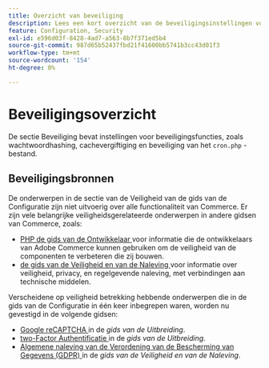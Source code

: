 ```yaml
---
title: Overzicht van beveiliging
description: Lees een kort overzicht van de beveiligingsinstellingen voor de Adobe Commerce-toepassing.
feature: Configuration, Security
exl-id: e596d03f-8428-4ad7-a563-8b7f371ed5b4
source-git-commit: 987d65b52437fbd21f41600bb5741b3cc43d01f3
workflow-type: tm+mt
source-wordcount: '154'
ht-degree: 0%

---
```


# Beveiligingsoverzicht

De sectie Beveiliging bevat instellingen voor beveiligingsfuncties, zoals wachtwoordhashing, cachevergiftiging en beveiliging van het `cron.php` -bestand.

## Beveiligingsbronnen

De onderwerpen in de sectie van de Veiligheid van de gids van de Configuratie zijn niet uitvoerig over alle functionaliteit van Commerce. Er zijn vele belangrijke veiligheidsgerelateerde onderwerpen in andere gidsen van Commerce, zoals:

- [ PHP de gids van de Ontwikkelaar ](https://developer.adobe.com/commerce/php/development/security/) voor informatie die de ontwikkelaars van Adobe Commerce kunnen gebruiken om de veiligheid van de componenten te verbeteren die zij bouwen.
- [ de gids van de Veiligheid en van de Naleving ](https://experienceleague.adobe.com/nl/docs/commerce-operations/security-and-compliance/overview) voor informatie over veiligheid, privacy, en regelgevende naleving, met verbindingen aan technische middelen.

Verscheidene op veiligheid betrekking hebbende onderwerpen die in de gids van de Configuratie in één keer inbegrepen waren, worden nu gevestigd in de volgende gidsen:

- [ Google reCAPTCHA ](https://experienceleague.adobe.com/nl/docs/commerce-admin/systems/security/captcha/security-google-recaptcha) in de _gids van de Uitbreiding_.
- [ two-Factor Authentificatie ](https://developer.adobe.com/commerce/testing/functional-testing-framework/two-factor-authentication/) in de _gids van de Uitbreiding_.
- [ Algemene naleving van de Verordening van de Bescherming van Gegevens (GDPR) ](https://experienceleague.adobe.com/nl/docs/commerce-operations/security-and-compliance/privacy/gdpr) in de _gids van de Veiligheid en van de Naleving_.
